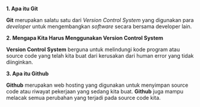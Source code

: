 **1. Apa itu Git**

**Git** merupakan salatu satu dari *Version Control System* yang digunakan para *developer* untuk mengembangkan *software* secara bersama developer lain.


**2. Mengapa Kita Harus Menggunakan Version Control System**

**Version Control System** berguna untuk melindungi kode program atau source code yang telah kita buat dari kerusakan dari human error yang tidak diinginkan.

**3. Apa itu Github**

**Github** merupakan web hosting yang digunakan untuk menyimpan source code atau riwayat pekerjaan yang sedang kita buat. **Github** juga mampu melacak semua perubahan yang terjadi pada source code kita.